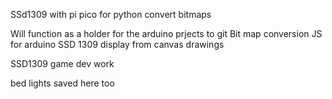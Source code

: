 SSd1309 with pi pico for python convert bitmaps

Will function as a holder for the arduino prjects to git
Bit map conversion JS for arduino SSD 1309 display from canvas drawings

SSD1309 game dev work

bed lights saved here too
